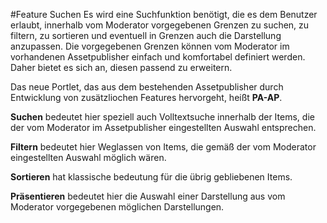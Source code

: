 #Feature Suchen
Es wird eine Suchfunktion benötigt, die es dem Benutzer erlaubt, innerhalb vom Moderator vorgegebenen Grenzen zu suchen, zu filtern, zu sortieren und eventuell in Grenzen auch die Darstellung anzupassen.
Die vorgegebenen Grenzen können vom Moderator im vorhandenen Assetpublisher einfach und komfortabel definiert werden. Daher bietet es sich an, diesen passend zu erweitern.

Das neue Portlet, das aus dem bestehenden Assetpublisher durch Entwicklung von zusätzliochen Features hervorgeht, heißt **PA-AP**.

**Suchen** bedeutet hier speziell auch Volltextsuche innerhalb der Items, die der vom Moderator
im Assetpublisher eingestellten Auswahl entsprechen.

**Filtern** bedeutet hier Weglassen von Items, die gemäß der vom Moderator eingestellten Auswahl möglich wären.

**Sortieren** hat klassische bedeutung für die übrig gebliebenen Items.

**Präsentieren** bedeutet hier die Auswahl einer Darstellung aus vom Moderator vorgegebenen möglichen Darstellungen.
